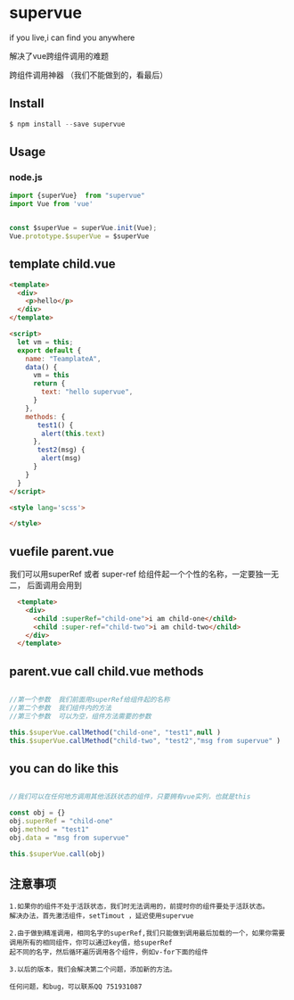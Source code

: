 
# supervue

if you live,i can find you anywhere

解决了vue跨组件调用的难题

跨组件调用神器
（我们不能做到的，看最后）


## Install

```javascript
$ npm install --save supervue
```

## Usage

### node.js

```javascript
import {superVue}  from "supervue"
import Vue from 'vue'


const $superVue = superVue.init(Vue);
Vue.prototype.$superVue = $superVue

```

## template  child.vue

```html
<template>
  <div>
    <p>hello</p>
  </div>
</template>

<script>
  let vm = this;
  export default {
    name: "TeamplateA",
    data() {
      vm = this
      return {
        text: "hello supervue",
      }
    },
    methods: {
       test1() {
        alert(this.text)
      },
       test2(msg) {
        alert(msg)
      }
    }
  }
</script>

<style lang='scss'>

</style>

```


## vuefile parent.vue

我们可以用superRef 或者 super-ref 给组件起一个个性的名称，一定要独一无二，
后面调用会用到
```html
  <template>
    <div>
      <child :superRef="child-one">i am child-one</child>
      <child :super-ref="child-two">i am child-two</child>
    </div>
  </template>  

```

## parent.vue call child.vue methods
```js

//第一个参数  我们前面用superRef给组件起的名称
//第二个参数  我们组件内的方法
//第三个参数  可以为空，组件方法需要的参数

this.$superVue.callMethod("child-one", "test1",null )
this.$superVue.callMethod("child-two", "test2","msg from supervue" )

```

## you can do like this
```js

//我们可以在任何地方调用其他活跃状态的组件，只要拥有vue实列，也就是this

const obj = {}
obj.superRef = "child-one"
obj.method = "test1"
obj.data = "msg from supervue"

this.$superVue.call(obj)


```



## 注意事项

    1.如果你的组件不处于活跃状态，我们时无法调用的，前提时你的组件要处于活跃状态。
    解决办法，首先激活组件，setTimout ，延迟使用supervue
    
    2.由于做到精准调用，相同名字的superRef,我们只能做到调用最后加载的一个，如果你需要调用所有的相同组件，你可以通过key值，给superRef
    起不同的名字，然后循环遍历调用各个组件，例如v-for下面的组件
    
    3.以后的版本，我们会解决第二个问题，添加新的方法。
    
    任何问题，和bug，可以联系QQ 751931087

